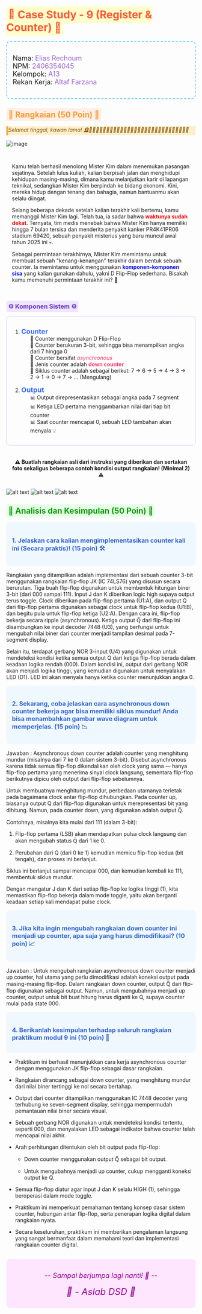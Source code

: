 # <span style="color:#FF5733; background-color:#FFFFCC; padding:5px; border-radius:10px;">🤖 Case Study - 9 (Register & Counter) 🤖</span>

<div style="background-color:#E6F7F; padding:15px; border-radius:10px; border:2px dashed #66CCFF;">
<p style="font-size:18px;">
Nama: <span style="color:#9966CC;">Elias Rechoum</span><br>
NPM: <span style="color:#9966CC;">2406354045</span><br>
Kelompok: <span style="color:#9966CC;">A13</span><br>
Rekan Kerja: <span style="color:#9966CC;">Altaf Farzana</span>
</p>
</div>

## <span style="color:#FF9933; background-color:#FFF0E6; padding:5px; border-radius:5px;">🔌 Rangkaian (50 Poin) 🔌</span>

<div style="background-color:#FFEECC; border-radius:px; border-left:5px solid #FFAA33;">
<p style="font-style:italic; color:#885500;">Selamat tinggal, kawan lama! 🪦👋😭😭😭😭😭😭😭😭😭😭😭😭😭😭😭😭😭😭😭😭😭😭😭😭😭😭😭😭</p>
</div>

![image](https://hackmd.io/_uploads/BkeQXPIzJe.png)

<div style="background-color:#; padding:15px; border-radius:10px;">
<p>Kamu telah berhasil menolong Mister Kim dalam menemukan pasangan sejatinya. Setelah lulus kuliah, kalian berpisah jalan dan menghidupi kehidupan masing-masing, dimana kamu melanjutkan karir di lapangan teknikal, sedangkan Mister Kim berpindah ke bidang ekonomi. Kini, mereka hidup dengan tenang dan bahagia, namun bantuanmu akan selalu diingat.</p>

<p>Selang beberapa dekade setelah kalian terakhir kali bertemu, kamu memanggil Mister Kim lagi. Telah tua, ia sadar bahwa <span style="color:red; font-weight:bold">waktunya sudah dekat</span>. Ternyata, tim medis menebak bahwa Mister Kim hanya memiliki hingga 7 bulan tersisa dan menderita penyakit kanker PR4K41PR06 stadium 69420, sebuah penyakit misterius yang baru muncul awal tahun 2025 ini 💀.</p>

<p>Sebagai permintaan terakhirnya, Mister Kim memintamu untuk membuat sebuah "kenang-kenangan" terakhir dalam bentuk sebuah counter. Ia memintamu untuk menggunakan <span style="color:blue; font-weight:bold">komponen-komponen sisa</span> yang kalian gunakan dahulu, yakni D Flip-Flop sederhana. Bisakah kamu memenuhi permintaan terakhir ini? 🥺</p>
</div>

### <span style="color:#6633CC; background-color:#F0E6FF; padding:5px; border-radius:5px;">⚙️ Komponen Sistem ⚙️</span>

<div style="background-color:#F; padding:15px; border-radius:10px; border:1px solid #CCCCFF;">
<ol>
<li style="margin-bottom:15px;">
  <span style="color:#3366FF; font-weight:bold; font-size:18px;">Counter</span>
  <ul style="list-style-type:none;">
    <li>🔸 Counter menggunakan D Flip-Flop</li>
    <li>🔸 Counter berukuran 3-bit, sehingga bisa menampilkan angka dari 7 hingga 0</li>
    <li>🔸 Counter bersifat <span style="color:#FF3366; font-style:italic;">asynchronous</span></li>
    <li>🔸 Jenis counter adalah <span style="color:#FF3366; font-weight:bold;">down counter</span></li>
    <li>🔸 Siklus counter adalah sebagai berikut: 7 → 6 → 5 → 4 → 3 → 2 → 1 → 0 → 7 → ... (Mengulang)</li>
  </ul>
</li>
<li>
  <span style="color:#3366FF; font-weight:bold; font-size:18px;">Output</span>
  <ul style="list-style-type:none;">
    <li>📊 Output direpresentasikan sebagai angka pada 7 segment</li>
    <li>📊 Ketiga LED pertama menggambarkan nilai dari tiap bit counter</li>
    <li>📊 Saat counter mencapai 0, sebuah LED tambahan akan menyala 💡</li>
  </ul>
</li>
</ol>
</div>

<div style="background-color:#FFCCC; padding:15px; border-radius:10px; margin-top:20px; text-align:center; font-weight:bold;">
⚠️ Buatlah rangkaian asli dari instruksi yang diberikan dan sertakan foto sekaligus beberapa contoh kondisi output rangkaian! (Minimal 2) ⚠️
</div>


![alt text](https://raw.githubusercontent.com/c0ldlasagna/DSD/refs/heads/master/Week%209/image-5.png)
![alt text](https://raw.githubusercontent.com/c0ldlasagna/DSD/refs/heads/master/Week%209/image-6.png)
![alt text](https://raw.githubusercontent.com/c0ldlasagna/DSD/refs/heads/master/Week%209/image-7.png)



## <span style="color:#009900; background-color:#E6FFE6; padding:5px; border-radius:5px;">🧠 Analisis dan Kesimpulan (50 Poin) 🧠</span>

<div style="background-color:#F0F8FF; padding:15px; border-radius:10px; margin-bottom:15px;">
<h3 style="color:#3366CC;">1. Jelaskan cara kalian mengimplementasikan counter kali ini (Secara praktis)! (15 poin) 🛠️</h3>
</div>

Rangkaian yang ditampilkan adalah implementasi dari sebuah counter 3-bit menggunakan rangkaian flip-flop JK (IC 74LS76) yang disusun secara berurutan. Tiga buah flip-flop digunakan untuk membentuk hitungan biner 3-bit (dari 000 sampai 111). Input J dan K diberikan logic high supaya output terus toggle. Clock diberikan pada flip-flop pertama (U1:A), dan output Q dari flip-flop pertama digunakan sebagai clock untuk flip-flop kedua (U1:B), dan begitu pula untuk flip-flop ketiga (U2:A). Dengan cara ini, flip-flop bekerja secara ripple (asynchronous). Ketiga output Q̅ dari flip-flop ini disambungkan ke input decoder 7448 (U3), yang berfungsi untuk mengubah nilai biner dari counter menjadi tampilan desimal pada 7-segment display.

Selain itu, terdapat gerbang NOR 3-input (U4) yang digunakan untuk mendeteksi kondisi ketika semua output Q dari ketiga flip-flop berada dalam keadaan logika rendah (000). Dalam kondisi ini, output dari gerbang NOR akan menjadi logika tinggi, yang kemudian digunakan untuk menyalakan LED (D1). LED ini akan menyala hanya ketika counter menunjukkan angka 0.

<div style="background-color:#F0F8FF; padding:15px; border-radius:10px; margin-bottom:15px;">
<h3 style="color:#3366CC;">2. Sekarang, coba jelaskan cara asynchronous down counter bekerja agar bisa memiliki siklus mundur! Anda bisa menambahkan gambar wave diagram untuk memperjelas. (15 poin) 📉</h3>
</div>

Jawaban : Asynchronous down counter adalah counter yang menghitung mundur (misalnya dari 7 ke 0 dalam sistem 3-bit). Disebut asynchronous karena tidak semua flip-flop dikendalikan oleh clock yang sama — hanya flip-flop pertama yang menerima sinyal clock langsung, sementara flip-flop berikutnya dipicu oleh output dari flip-flop sebelumnya.

Untuk membuatnya menghitung mundur, perbedaan utamanya terletak pada bagaimana clock antar flip-flop dihubungkan. Pada counter up, biasanya output Q dari flip-flop digunakan untuk merepresentasi bit yang dihitung. Namun, pada counter down, yang digunakan adalah output Q̅.

Contohnya, misalnya kita mulai dari 111 (dalam 3-bit):

1. Flip-flop pertama (LSB) akan mendapatkan pulsa clock langsung dan akan mengubah status Q̅ dari 1 ke 0.

2. Perubahan dari Q (dari 0 ke 1) kemudian memicu flip-flop kedua (bit tengah), dan proses ini berlanjut.

Siklus ini berlanjut sampai mencapai 000, dan kemudian kembali ke 111, membentuk siklus mundur.

Dengan mengatur J dan K dari setiap flip-flop ke logika tinggi (1), kita memastikan flip-flop bekerja dalam mode toggle, yaitu akan berganti keadaan setiap kali mendapat pulse clock.

<div style="background-color:#F0F8FF; padding:15px; border-radius:10px; margin-bottom:15px;">
<h3 style="color:#3366CC;">3. Jika kita ingin mengubah rangkaian down counter ini menjadi up counter, apa saja yang harus dimodifikasi? (10 poin) 📈</h3>
</div>

Jawaban : Untuk mengubah rangkaian asynchronous down counter menjadi up counter, hal utama yang perlu dimodifikasi adalah koneksi output pada masing-masing flip-flop. Dalam rangkaian down counter, output Q̅ dari flip-flop digunakan sebagai output.  Namun, untuk mengubahnya menjadi up counter, output untuk bit buat hitung harus diganti ke Q, supaya counter mulai pada state 000.

<div style="background-color:#F0F8FF; padding:15px; border-radius:10px; margin-bottom:15px;">
<h3 style="color:#3366CC;">4. Berikanlah kesimpulan terhadap seluruh rangkaian praktikum modul 9 ini (10 poin) 📝</h3>
</div>

- Praktikum ini berhasil menunjukkan cara kerja asynchronous counter dengan menggunakan JK flip-flop sebagai dasar rangkaian.

- Rangkaian dirancang sebagai down counter, yang menghitung mundur dari nilai biner tertinggi ke nol secara bertahap.

- Output dari counter ditampilkan menggunakan IC 7448 decoder yang terhubung ke seven-segment display, sehingga mempermudah pemantauan nilai biner secara visual.

- Sebuah gerbang NOR digunakan untuk mendeteksi kondisi tertentu, seperti 000, dan menyalakan LED sebagai indikator bahwa counter telah mencapai nilai akhir.

- Arah perhitungan ditentukan oleh bit output pada flip-flop:

  - Down counter menggunakan output Q̅ sebagai bit output.

  - Untuk mengubahnya menjadi up counter, cukup mengganti koneksi output ke Q.

- Semua flip-flop diatur agar input J dan K selalu HIGH (1), sehingga beroperasi dalam mode toggle.

- Praktikum ini memperkuat pemahaman tentang konsep dasar sistem counter, hubungan antar flip-flop, serta penerapan logika digital dalam rangkaian nyata.

- Secara keseluruhan, praktikum ini memberikan pengalaman langsung yang sangat bermanfaat dalam memahami teori dan implementasi rangkaian counter digital.

<div style="background-color:#FFE6FF; padding:15px; border-radius:10px; text-align:center; margin-top:30px; font-style:italic; color:#990099;">
<p style="font-size:18px;">-- Sampai berjumpa lagi nanti! 👋 --</p>
<p>
  <span style="font-size:24px;">
    🌟 - Aslab DSD 🌟
  </span>
</p>
</div>